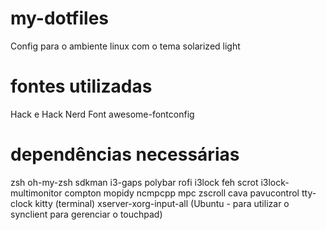 # my-dotfiles

Config para o ambiente linux com o tema solarized light

# fontes utilizadas
Hack e Hack Nerd Font
awesome-fontconfig

# dependências necessárias

zsh
oh-my-zsh
sdkman
i3-gaps
polybar
rofi
i3lock
feh
scrot
i3lock-multimonitor
compton
mopidy
ncmpcpp
mpc
zscroll
cava
pavucontrol
tty-clock
kitty (terminal)
xserver-xorg-input-all (Ubuntu - para utilizar o synclient para gerenciar o touchpad)

